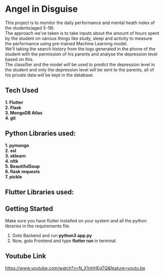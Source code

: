# Angel in Disguise 
This project is to monitor the daily performance and mental heath index of the students(aged 5-18).<br>
The approach we've taken is to take inputs about the amount of hours spent by the student on various things like study, sleep and activity
to measure the performance using pre-trained Machine Learning model.<br>
We'll taking the search history from the logs generated in the phone of the student with the permission of his parents and analyse the depression level based on this. <br>
The classifier and the model will be used to predict the depression level in the student and only the depression level will be sent to the parents, all of his private data will be kept in the database.<br>

## Tech Used
**1. Flutter<br>
2. Flask<br>
3. MongoDB Atlas<br>
4. git**

## Python Libraries used:
**1. pymongo<br>
2. ssl<br>
3. sklearn<br>
4. nltk<br>
5. BeautifulSoup<br>
6. flask requests<br>
7. pickle**<br>

## Flutter Libraries used:


## Getting Started
Make sure you have flutter installed on your system and all the python libraries in the requirements file.
1. Goto Backend and run **python3 app.py**<br>
2. Now, goto Frontend and type **flutter run** in terminal.

## Youtube Link
https://www.youtube.com/watch?v=N_X1nhHEgTQ&feature=youtu.be
